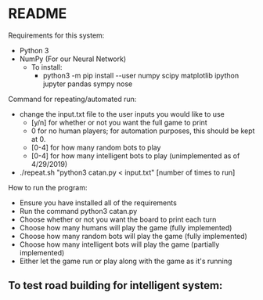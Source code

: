 # README

Requirements for this system:
- Python 3
- NumPy (For our Neural Network)
  - To install:
    - python3 -m pip install --user numpy scipy matplotlib ipython jupyter pandas sympy nose

Command for repeating/automated run:
- change the input.txt file to the user inputs you would like to use 
  - [y/n] for whether or not you want the full game to print
  - 0 for no human players; for automation purposes, this should be kept at 0.
  - [0-4] for how many random bots to play
  - [0-4] for how many intelligent bots to play (unimplemented as of 4/29/2019)
- ./repeat.sh "python3 catan.py < input.txt" [number of times to run]

How to run the program:
- Ensure you have installed all of the requirements
- Run the command python3 catan.py
- Choose whether or not you want the board to print each turn
- Choose how many humans will play the game (fully implemented)
- Choose how many random bots will play the game (fully implemented)
- Choose how many intelligent bots will play the game (partially implemented)
- Either let the game run or play along with the game as it's running

To test road building for intelligent system:
- 

